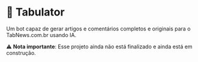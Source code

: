 # 📁 Tabulator

Um bot capaz de gerar artigos e comentários completos e originais para o TabNews.com.br usando IA.

⚠️ **Nota importante**: Esse projeto ainda não está finalizado e ainda está em construção.
